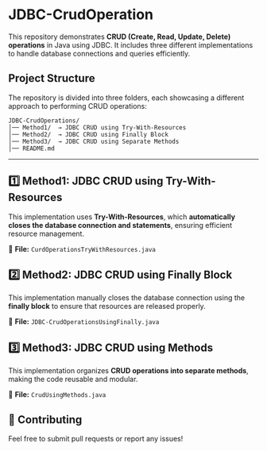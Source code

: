 # JDBC-CrudOperation

This repository demonstrates **CRUD (Create, Read, Update, Delete) operations** in Java using JDBC. It includes three different implementations to handle database connections and queries efficiently.  

## **Project Structure**  
The repository is divided into three folders, each showcasing a different approach to performing CRUD operations:  

```
JDBC-CrudOperations/
│── Method1/  → JDBC CRUD using Try-With-Resources  
│── Method2/  → JDBC CRUD using Finally Block  
│── Method3/  → JDBC CRUD using Separate Methods  
│── README.md  
```

---

## **1️⃣ Method1: JDBC CRUD using Try-With-Resources**  
This implementation uses **Try-With-Resources**, which **automatically closes the database connection and statements**, ensuring efficient resource management.  

🔹 **File:** `CurdOperationsTryWithResources.java`  


## **2️⃣ Method2: JDBC CRUD using Finally Block**  
This implementation manually closes the database connection using the **finally block** to ensure that resources are released properly.  

🔹 **File:** `JDBC-CrudOperationsUsingFinally.java`  


## **3️⃣ Method3: JDBC CRUD using Methods**  
This implementation organizes **CRUD operations into separate methods**, making the code reusable and modular.  

🔹 **File:** `CrudUsingMethods.java`  

## **🚀 Contributing**  
Feel free to submit pull requests or report any issues!  
